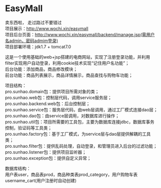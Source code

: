 # EasyMall
卖东西啦， 走过路过不要错过 <br />
项目展示：http://www.wochi.xin/easymall <br />
项目后台页面：http://www.wochi.xin/easymall/backend/manage.jsp(需用户名admin，密码admim登录) <br />
项目部署环境：jdk1.7 + tomcat7.0 <br />

这是一个使用基础的web+jsp搭建的电商网站，实现了注册登录功能，并利用filter实现用户自动登录，利用cookie技术实现“记住用户名功能”； <br />
后台功能：添加商品，商品修改模块；<br />
前台功能：商品列表展示，商品详情展示，商品查找与购物车功能；<br />

项目结构：<br />
pro.sunhao.domain包：提供项目所需对象的类；<br />
pro.sunhao.web包：控制层代码，调用service服务层；<br />
pro.sunhao.backend.web包：后台控制层；<br />
pro.sunhao.service包：服务层代码，由web层调用，通过工厂模式连接dao层；<br />
pro.sunhao.dao包：由service层调用，对数据库进行操作；<br />
pro.sunhao.util包：项目所需要的工具包，主要为数据库连接jdbc，数据库事务控制，验证码等工具类；<br />
pro.sunhao.factory包：基于工厂模式，为service层与dao层提供解耦的工具类；<br />
pro.sunhao.filter包：提供乱码处理，自动登录，和管理员进入后台的过滤功能；<br />
pro.sunhao.listener包：提供项目监听器；<br />
pro.sunhao.exception包：提供自定义异常；<br />

数据库结构：<br />
用户表user，商品表prod，商品种类表prod_category，用户购物车表username_cart(用户注册时自动创建)<br />
